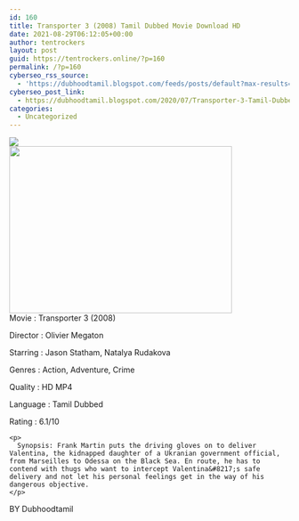 ```yaml
---
id: 160
title: Transporter 3 (2008) Tamil Dubbed Movie Download HD
date: 2021-08-29T06:12:05+00:00
author: tentrockers
layout: post
guid: https://tentrockers.online/?p=160
permalink: /?p=160
cyberseo_rss_source:
  - 'https://dubhoodtamil.blogspot.com/feeds/posts/default?max-results=150&start-index=151'
cyberseo_post_link:
  - https://dubhoodtamil.blogspot.com/2020/07/Transporter-3-Tamil-Dubbed-HD.html
categories:
  - Uncategorized
---
```

<div class="media_block">
  <img src="https://1.bp.blogspot.com/-XAZbldqFRRw/XyKPBjGJ9dI/AAAAAAAAByA/gr6DLZbsufE4a4S48jWMPdnCwghTU07ZQCNcBGAsYHQ/s72-w400-h300-c/unnamed.jpg" class="media_thumbnail" />
</div>

<div class="separator">
  <a href="https://1.bp.blogspot.com/-XAZbldqFRRw/XyKPBjGJ9dI/AAAAAAAAByA/gr6DLZbsufE4a4S48jWMPdnCwghTU07ZQCNcBGAsYHQ/s512/unnamed.jpg"><img loading="lazy" border="0" data-original-height="384" data-original-width="512" height="300" src="https://1.bp.blogspot.com/-XAZbldqFRRw/XyKPBjGJ9dI/AAAAAAAAByA/gr6DLZbsufE4a4S48jWMPdnCwghTU07ZQCNcBGAsYHQ/w400-h300/unnamed.jpg" width="400" /></a>
</div>

<div readability="18">
  Movie<span> </span>:<span> </span>Transporter 3 (2008)</p> 
  
  <p>
    Director<span> </span>:<span> </span>Olivier Megaton
  </p>
  
  <p>
    Starring<span> </span>:<span> </span>Jason Statham, Natalya Rudakova
  </p>
  
  <p>
    Genres<span> </span>:<span> </span>Action, Adventure, Crime
  </p>
  
  <p>
    Quality<span> </span>:<span> </span>HD MP4
  </p>
  
  <p>
    Language<span> </span>:<span> </span>Tamil Dubbed
  </p>
  
  <div readability="13">
    Rating<span> </span>:<span> </span>6.1/10</p> 
    
    <p>
      Synopsis: Frank Martin puts the driving gloves on to deliver Valentina, the kidnapped daughter of a Ukranian government official, from Marseilles to Odessa on the Black Sea. En route, he has to contend with thugs who want to intercept Valentina&#8217;s safe delivery and not let his personal feelings get in the way of his dangerous objective.
    </p>
  </div>
</div>

<span>BY Dubhoodtamil</span>